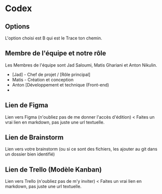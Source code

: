 # Codex

## Options
L'option choisi est B qui est le Trace ton chemin. 

## Membre de l'équipe et notre rôle
Les Membres de l'équipe sont Jad Saloumi, Matis Ghariani et Anton Nikulin. 
- [Jad] - Chef de projet / [Rôle principal]
- Matis - Création et conception
- Anton [Développement et technique (Front-end)
- 
## Lien de Figma
Lien vers Figma (n'oubliez pas de me donner l'accès d'édition) < Faites un vrai lien en markdown, pas juste une url textuelle.

## Lien de Brainstorm
Lien vers votre brainstorm (ou si ce sont des fichiers, les ajouter au git dans un dossier bien identifié)

## Lien de Trello (Modèle Kanban)
Lien vers Trello (n'oubliez pas de m'y inviter) < Faites un vrai lien en markdown, pas juste une url textuelle.


